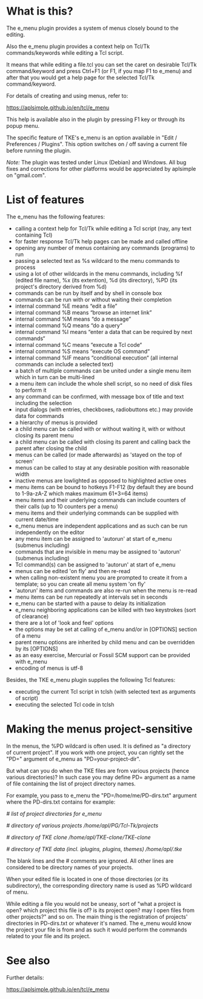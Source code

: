 
# What is this?

The e_menu plugin provides a system of menus closely bound to the editing.

Also the e_menu plugin provides a context help on Tcl/Tk commands/keywords while editing a Tcl script.

It means that while editing a file.tcl you can set the caret on desirable Tcl/Tk command/keyword and press Ctrl+F1 (or F1, if you map F1 to e_menu) and after that you would get a help page for the selected Tcl/Tk command/keyword.

For details of creating and using menus, refer to:

  https://aplsimple.github.io/en/tcl/e_menu

This help is available also in the plugin by pressing F1 key or through its popup menu.

The specific feature of TKE's e_menu is an option available in "Edit / Preferences / Plugins". This option switches on / off saving a current file before running the plugin.

*Note:*
The plugin was tested under Linux (Debian) and Windows. All bug fixes and corrections for other platforms would be appreciated by aplsimple on "gmail.com".


# List of features

The e_menu has the following features:

 - calling a context help for Tcl/Tk while editing a Tcl script (nay, any text containing Tcl)
 - for faster response Tcl/Tk help pages can be made and called offline
 - opening any number of menus containing any commands (programs) to run
 - passing a selected text as %s wildcard to the menu commands to process
 - using a lot of other wildcards in the menu commands, including %f (edited file name), %x (its extention), %d (its directory), %PD (its project's directory derived from %d)
 - commands can be run by itself and by shell in console box
 - commands can be run with or without waiting their completion
 - internal command %E means “edit a file”
 - internal command %B means “browse an internet link”
 - internal command %M means “do a message”
 - internal command %Q means “do a query“
 - internal command %I means “enter a data that can be required by next commands“
 - internal command %C means “execute a Tcl code“
 - internal command %S means “execute OS command“
 - internal command %IF means “conditional execution“ (all internal commands can include a selected text)
 - a batch of multiple commands can be united under a single menu item which in turn can be multi-lined
 - a menu item can include the whole shell script, so no need of disk files to perform it
 - any command can be confirmed, with message box of title and text including the selection
 - input dialogs (with entries, checkboxes, radiobuttons etc.) may provide data for commands
 - a hierarchy of menus is provided
 - a child menu can be called with or without waiting it, with or without closing its parent menu
 - a child menu can be called with closing its parent and calling back the parent after closing the child
 - menus can be called (or made afterwards) as 'stayed on the top of screen'
 - menus can be called to stay at any desirable position with reasonable width
 - inactive menus are lowlighted as opposed to highlighted active ones
 - menu items can be bound to hotkeys F1-F12 (by default they are bound to 1-9a-zA-Z which makes maximum 61+3=64 items)
 - menu items and their underlying commands can include counters of their calls (up to 10 counters per a menu)
 - menu items and their underlying commands can be supplied with current date/time
 - e_menu menus are independent applications and as such can be run independently on the editor
 - any menu item can be assigned to 'autorun' at start of e_menu (submenus including)
 - commands that are invisible in menu may be assigned to 'autorun' (submenus including)
 - Tcl command(s) can be assigned to 'autorun' at start of e_menu
 - menus can be edited 'on fly' and then re-read
 - when calling non-existent menu you are prompted to create it from a template; so you can create all menu system 'on fly'
 - 'autorun' items and commands are also re-run when the menu is re-read
 - menu items can be run repeatedly at intervals set in seconds
 - e_menu can be started with a pause to delay its initialization
 - e_menu neighboring applications can be killed with two keystrokes (sort of clearance)
 - there are a lot of 'look and feel' options
 - the options may be set at calling of e_menu and/or in [OPTIONS] section of a menu
 - parent menu options are inherited by child menu and can be overridden by its [OPTIONS]
 - as an easy exercise, Mercurial or Fossil SCM support can be provided with e_menu
 - encoding of menus is utf-8

Besides, the TKE e_menu plugin supplies the following Tcl features:
 - executing the current Tcl script in tclsh (with selected text as arguments of script)
 - executing the selected Tcl code in tclsh


# Making the menus project-sensitive

In the menus, the %PD wildcard is often used. It is defined as "a directory of current project". If you work with one project, you can rightly set the "PD=" argument of e_menu as "PD=your-project-dir".

But what can you do when the TKE files are from various projects (hence various directories)? In such case you may define PD= argument as a name of file containing the list of project directory names.

For example, you pass to e_menu the "PD=/home/me/PD-dirs.txt" argument where the PD-dirs.txt contains for example:

  *# list of project directories for e_menu*

  *# directory of various projects*
  */home/apl/PG/Tcl-Tk/projects*

  *# directory of TKE clone*
  */home/apl/TKE-clone/TKE-clone*

  *# directory of TKE data (incl. iplugins, plugins, themes)*
  */home/apl/.tke*

The blank lines and the # comments are ignored. All other lines are considered to be directory names of your projects.

When your edited file is located in one of those directories (or its subdirectory), the corresponding directory name is used as %PD wildcard of menu.

While editing a file you would not be uneasy, sort of "what a project is open? which project this file is of? is its project open? may I open files from other projects?" and so on. The main thing is the registration of projects' directories in PD-dirs.txt or whatever it's named. The e_menu would know the project your file is from and as such it would perform the commands related to your file and its project.


# See also

Further details:

  https://aplsimple.github.io/en/tcl/e_menu


